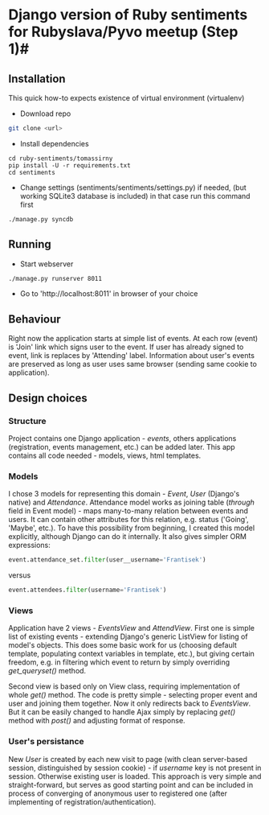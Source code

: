 # Django version of Ruby sentiments for Rubyslava/Pyvo meetup (Step 1)#

## Installation ##

This quick how-to expects existence of virtual environment (virtualenv)

* Download repo
```sh
git clone <url>
```

* Install dependencies
```shell
cd ruby-sentiments/tomassirny
pip install -U -r requirements.txt
cd sentiments
```

* Change settings (sentiments/sentiments/settings.py) if needed, (but working SQLite3 database is included)
in that case run this command first
```sh
./manage.py syncdb
```

## Running ##

* Start webserver
```sh
./manage.py runserver 8011
```

* Go to 'http://localhost:8011' in browser of your choice

## Behaviour ##

Right now the application starts at simple list of events. At each row (event) is 'Join' link which
signs user to the event. If user has already signed to event, link is replaces by 'Attending' label.
Information about user's events are preserved as long as user uses same browser
(sending same cookie to application).

## Design choices ##

### Structure ###
Project contains one Django application - _events_, others applications
(registration, events management, etc.) can be added later. This app
contains all code needed - models, views, html templates.

### Models ###
I chose 3 models for representing this domain - _Event_, _User_ (Django's native)
and _Attendance_. Attendance model works as joining table (_through_ field in Event model) - maps
many-to-many relation between events and users. It can contain other attributes
for this relation, e.g. status ('Going', 'Maybe', etc.).
To have this possibility from beginning, I created this model explicitly,
although Django can do it internally.
It also gives simpler ORM expressions:
```python
event.attendance_set.filter(user__username='Frantisek')
```

versus

```python
event.attendees.filter(username='Frantisek')
```

### Views ###
Application have 2 views - _EventsView_ and _AttendView_.
First one is simple list of existing events - extending Django's generic ListView
for listing of model's objects. This does some basic work for us (choosing default template,
populating context variables in template, etc.), but giving certain freedom, e.g. in filtering which
event to return by simply overriding _get_queryset()_ method.

Second view is based only on View class, requiring implementation of whole _get()_ method.
The code is pretty simple - selecting proper event and user and joining them together.
Now it only redirects back to _EventsView_. But it can be easily changed to handle Ajax
simply by replacing _get()_ method with _post()_ and adjusting format of response.

### User's persistance ###
New _User_ is created by each new visit to page (with clean server-based session,
distinguished by session cookie) - if _username_ key is not present in session.
Otherwise existing user is loaded. This approach is very simple and straight-forward, but serves
as good starting point and can be included in process of converging of anonymous user to registered
one (after implementing of registration/authentication).




